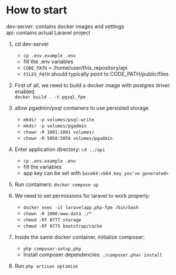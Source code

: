 # How to start

dev-server: contains docker images and settings  
api: contains actual Laravel project

1. cd dev-server  
    * `cp .env.example .env`  
    * fill the .env variables    
    * `CODE_PATH` = /home/user/this_repository/api  
    * `FILES_PATH` should typically point to CODE_PATH/public/files  

2. First of all, we need to build a docker image with postgres driver enabled.  
`docker build . -t pgsql_fpm`

3. allow pgadmin/psql containers to use persisted storage  
    * `mkdir -p volumes/psql-write`  
    * `mkdir -p volumes/pgadmin`  
    * `chown -R 1001:1001 volumes/`  
    * `chown -R 5050:5050 volumes/pgadmin` 
4. Enter application directory: `cd ../api`  
    * `cp .env.example .env`  
    * fill the variables  
    * app key can be set with `base64:<b64 key you've generated>`  
5. Run containers: `docker compose up`  
6. We need to set permissions for laravel to work properly:  
    * `docker exec -it laravelapp.php-fpm /bin/bash`  
    * `chown -R 1000:www-data ./*` 
    * `chmod -Rf 0777 storage`  
    * `chmod -Rf 0775 bootstrap/cache`  
7. Inside the same docker container, initialize composer:
    * `php composer-setup.php`
    * Install composer dependencies: `./composer.phar install`  
8. Run `php artisan optimize`
